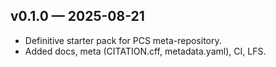 ## v0.1.0 — 2025-08-21
- Definitive starter pack for PCS meta-repository.
- Added docs, meta (CITATION.cff, metadata.yaml), CI, LFS.
